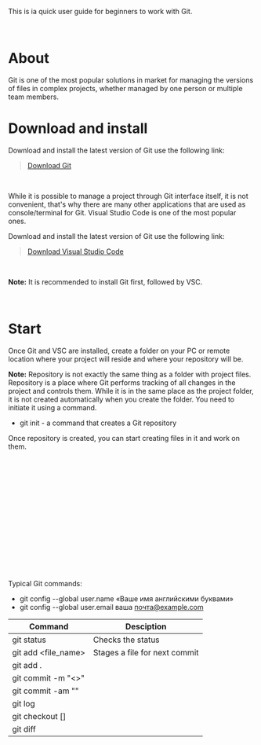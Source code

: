 This is ia quick user guide for beginners to work with Git.
<p> </p>

# About
Git is one of the most popular solutions in market for managing the versions of files in complex projects, whether managed by one person or multiple team members.

# Download and install

Download and install the latest version of Git use the following link: 
> [Download Git](https://git-scm.com/downloads)
<p> </p>
While it is possible to manage a project through Git interface itself, it is not convenient, that's why there are many other applications that are used as console/terminal for Git. Visual Studio Code is one of the most popular ones.

Download and install the latest version of Git use the following link: 
> [Download Visual Studio Code](https://code.visualstudio.com/download)
<p> </p>

**Note:** It is recommended to install Git first, followed by VSC. 
<p> </p>


# Start
Once Git and VSC are installed, create a folder on your PC or remote location where your project will reside and where your repository will be.

**Note:** Repository is not exactly the same thing as a folder with project files. Repository is a place where Git performs tracking of all changes in the project and controls them. While it is in the same place as the project folder, it is not created automatically when you create the folder. You need to initiate it using a command.

 - git init - a command that creates a Git repository

Once repository is created, you can start creating files in it and work on them.

<p> </p>
<p> </p>
<p> </p>
<p> </p>
<p> </p>
<p> </p>
<p> </p>
<p> </p>


Typical Git commands:
- git config --global user.name «Ваше имя английскими буквами»
- git config --global user.email ваша почта@example.com

|Command| Desciption|
|-----------|-----------|
|git status| Checks the status
|git add <file_name>| Stages a file for next commit
|git add .| 
|git commit -m "<>"|
|git commit -am "<comment>"|
|git log|
|git checkout [<branch>]|
|git diff| 

